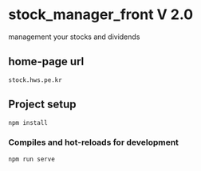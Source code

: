 # stock_manager_front V 2.0

management your stocks and dividends


## home-page url
```
stock.hws.pe.kr
```

## Project setup
```
npm install
```

### Compiles and hot-reloads for development
```
npm run serve
```
